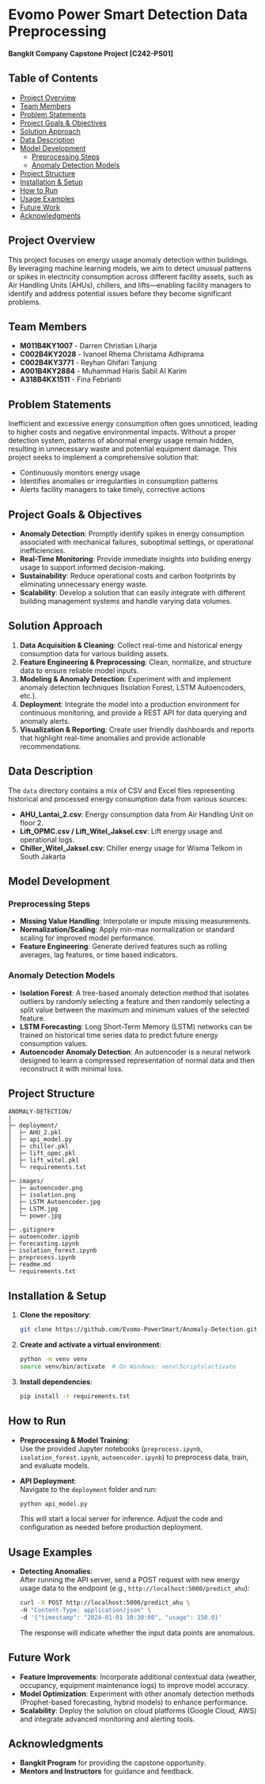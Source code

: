 # Evomo Power Smart Detection Data Preprocessing

**Bangkit Company Capstone Project [C242-PS01]**

## Table of Contents
- [Project Overview](#project-overview)
- [Team Members](#team-members)
- [Problem Statements](#problem-statements)
- [Project Goals & Objectives](#project-goals--objectives)
- [Solution Approach](#solution-approach)
- [Data Description](#data-description)
- [Model Development](#model-development)
  - [Preprocessing Steps](#preprocessing-steps)
  - [Anomaly Detection Models](#anomaly-detection-models)
- [Project Structure](#project-structure)
- [Installation & Setup](#installation--setup)
- [How to Run](#how-to-run)
- [Usage Examples](#usage-examples)
- [Future Work](#future-work)
- [Acknowledgments](#acknowledgments)

## Project Overview
This project focuses on energy usage anomaly detection within buildings. By leveraging machine learning models, we aim to detect unusual patterns or spikes in electricity consumption across different facility assets, such as Air Handling Units (AHUs), chillers, and lifts—enabling facility managers to identify and address potential issues before they become significant problems.

## Team Members
- **M011B4KY1007** - Darren Christian Liharja  
- **C002B4KY2028** - Ivanoel Rhema Christama Adhiprama  
- **C002B4KY3771** - Reyhan Ghifari Tanjung  
- **A001B4KY2884** - Muhammad Haris Sabil Al Karim  
- **A318B4KX1511** - Fina Febrianti

## Problem Statements
Inefficient and excessive energy consumption often goes unnoticed, leading to higher costs and negative environmental impacts. Without a proper detection system, patterns of abnormal energy usage remain hidden, resulting in unnecessary waste and potential equipment damage. This project seeks to implement a comprehensive solution that:
- Continuously monitors energy usage
- Identifies anomalies or irregularities in consumption patterns
- Alerts facility managers to take timely, corrective actions

## Project Goals & Objectives
- **Anomaly Detection**: Promptly identify spikes in energy consumption associated with mechanical failures, suboptimal settings, or operational inefficiencies.
- **Real-Time Monitoring**: Provide immediate insights into building energy usage to support informed decision-making.
- **Sustainability**: Reduce operational costs and carbon footprints by eliminating unnecessary energy waste.
- **Scalability**: Develop a solution that can easily integrate with different building management systems and handle varying data volumes.

## Solution Approach
1. **Data Acquisition & Cleaning**: Collect real-time and historical energy consumption data for various building assets.
2. **Feature Engineering & Preprocessing**: Clean, normalize, and structure data to ensure reliable model inputs.
3. **Modeling & Anomaly Detection**: Experiment with and implement anomaly detection techniques (Isolation Forest, LSTM Autoencoders, etc.).
4. **Deployment**: Integrate the model into a production environment for continuous monitoring, and provide a REST API for data querying and anomaly alerts.
5. **Visualization & Reporting**: Create user friendly dashboards and reports that highlight real-time anomalies and provide actionable recommendations.

## Data Description
The `data` directory contains a mix of CSV and Excel files representing historical and processed energy consumption data from various sources:
- **AHU_Lantai_2.csv**: Energy consumption data from Air Handling Unit on floor 2.
- **Lift_OPMC.csv / Lift_Witel_Jaksel.csv**: Lift energy usage and operational logs.
- **Chiller_Witel_Jaksel.csv**: Chiller energy usage for Wisma Telkom in South Jakarta

## Model Development
### Preprocessing Steps
- **Missing Value Handling**: Interpolate or impute missing measurements.
- **Normalization/Scaling**: Apply min-max normalization or standard scaling for improved model performance.
- **Feature Engineering**: Generate derived features such as rolling averages, lag features, or time based indicators.

### Anomaly Detection Models
- **Isolation Forest**: A tree-based anomaly detection method that isolates outliers by randomly selecting a feature and then randomly selecting a split value between the maximum and minimum values of the selected feature.
- **LSTM Forecasting**: Long Short-Term Memory (LSTM) networks can be trained on historical time series data to predict future energy consumption values.
- **Autoencoder Anomaly Detection**: An autoencoder is a neural network designed to learn a compressed representation of normal data and then reconstruct it with minimal loss.

## Project Structure
```
ANOMALY-DETECTION/
│
├─ deployment/
│  ├─ AHU_2.pkl
│  ├─ api_model.py
│  ├─ chiller.pkl
│  ├─ lift_opmc.pkl
│  ├─ lift_witel.pkl
│  └─ requirements.txt
│
├─ images/
│  ├─ autoencoder.png
│  ├─ isolation.png
│  ├─ LSTM Autoencoder.jpg
│  ├─ LSTM.jpg
│  └─ power.jpg
│
├─ .gitignore
├─ autoencoder.ipynb
├─ forecasting.ipynb
├─ isolation_forest.ipynb
├─ preprocess.ipynb
├─ readme.md
└─ requirements.txt
```

## Installation & Setup
1. **Clone the repository**:
   ```bash
   git clone https://github.com/Evomo-PowerSmart/Anomaly-Detection.git
   ```
2. **Create and activate a virtual environment**:
   ```bash
   python -m venv venv
   source venv/bin/activate  # On Windows: venv\Scripts\activate
   ```
3. **Install dependencies**:
   ```bash
   pip install -r requirements.txt
   ```

## How to Run
- **Preprocessing & Model Training**:  
  Use the provided Jupyter notebooks (`preprocess.ipynb`, `isolation_forest.ipynb`, `autoencoder.ipynb`) to preprocess data, train, and evaluate models.
  
- **API Deployment**:  
  Navigate to the `deployment` folder and run:
  ```bash
  python api_model.py
  ```
  This will start a local server for inference. Adjust the code and configuration as needed before production deployment.

## Usage Examples
- **Detecting Anomalies**:  
  After running the API server, send a POST request with new energy usage data to the endpoint (e.g., `http://localhost:5000/predict_ahu`):
  ```bash
  curl -X POST http://localhost:5000/predict_ahu \
  -H "Content-Type: application/json" \
  -d '{"timestamp": "2024-01-01 10:30:00", "usage": 150.0}'
  ```
  The response will indicate whether the input data points are anomalous.

## Future Work
- **Feature Improvements**: Incorporate additional contextual data (weather, occupancy, equipment maintenance logs) to improve model accuracy.
- **Model Optimization**: Experiment with other anomaly detection methods (Prophet-based forecasting, hybrid models) to enhance performance.
- **Scalability**: Deploy the solution on cloud platforms (Google Cloud, AWS) and integrate advanced monitoring and alerting tools.


## Acknowledgments
- **Bangkit Program** for providing the capstone opportunity.
- **Mentors and Instructors** for guidance and feedback.


